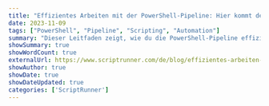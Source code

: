 ```yaml
---
title: "Effizientes Arbeiten mit der PowerShell-Pipeline: Hier kommt dein Leitfaden"
date: 2023-11-09
tags: ["PowerShell", "Pipeline", "Scripting", "Automation"]
summary: "Dieser Leitfaden zeigt, wie du die PowerShell-Pipeline effizient nutzt, um Cmdlets zu verketten, Daten zu filtern und Automatisierungen zu vereinfachen."
showSummary: true
showWordCount: true
externalUrl: https://www.scriptrunner.com/de/blog/effizientes-arbeiten-mit-der-powershell-pipeline
showAuthor: true
showDate: true
showDateUpdated: true
categories: ['ScriptRunner']
---
```

